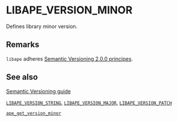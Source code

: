 # LIBAPE_VERSION_MINOR

Defines library minor version.

## Remarks

`libape` adheres [Semantic Versioning 2.0.0 principes](http://semver.org/).

## See also

[Semantic Versioning guide](http://semver.org/)

[`LIBAPE_VERSION_STRING`](libape_version_string.md), [`LIBAPE_VERSION_MAJOR`](libape_version_major.md), [`LIBAPE_VERSION_PATCH`](libape_version_patch.md)

[`ape_get_version_minor`](ape_get_version_minor.md)
